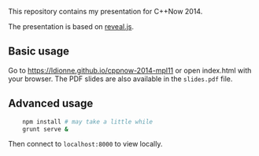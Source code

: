 This repository contains my presentation for C++Now 2014.

The presentation is based on [reveal.js](https://github.com/hakimel/reveal.js).

## Basic usage
Go to https://ldionne.github.io/cppnow-2014-mpl11 or open index.html with
your browser. The PDF slides are also available in the `slides.pdf` file.

## Advanced usage
```sh
    npm install # may take a little while
    grunt serve &
```
Then connect to `localhost:8000` to view locally.

